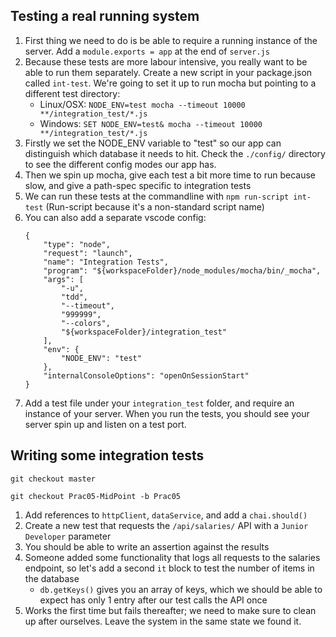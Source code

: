 ## Testing a real running system
1. First thing we need to do is be able to require a running instance of the server. Add a `module.exports = app` at the end of `server.js`
1. Because these tests are more labour intensive, you really want to be able to run them separately. Create a new script in your package.json called `int-test`. We're going to set it up to run mocha but pointing to a different test directory:
    - Linux/OSX: `NODE_ENV=test mocha --timeout 10000 **/integration_test/*.js`
    - Windows: `SET NODE_ENV=test& mocha --timeout 10000 **/integration_test/*.js`
1. Firstly we set the NODE_ENV variable to "test" so our app can distinguish which database it needs to hit. Check the `./config/` directory to see the different config modes our app has.
1. Then we spin up mocha, give each test a bit more time to run because slow, and give a path-spec specific to integration tests
1. We can run these tests at the commandline with `npm run-script int-test` (Run-script because it's a non-standard script name)
1. You can also add a separate vscode config:
    ```
    {
        "type": "node",
        "request": "launch",
        "name": "Integration Tests",
        "program": "${workspaceFolder}/node_modules/mocha/bin/_mocha",
        "args": [
            "-u",
            "tdd",
            "--timeout",
            "999999",
            "--colors",
            "${workspaceFolder}/integration_test"
        ],
        "env": {
            "NODE_ENV": "test"
        },
        "internalConsoleOptions": "openOnSessionStart"
    }
    ```
1. Add a test file under your `integration_test` folder, and require an instance of your server. When you run the tests, you should see your server spin up and listen on a test port.

## Writing some integration tests
`git checkout master`

`git checkout Prac05-MidPoint -b Prac05`

1. Add references to `httpClient`, `dataService`, and add a `chai.should()`
1. Create a new test that requests the `/api/salaries/` API with a `Junior Developer` parameter
1. You should be able to write an assertion against the results
1. Someone added some functionality that logs all requests to the salaries endpoint, so let's add a second `it` block to test the number of items in the database
    - `db.getKeys()` gives you an array of keys, which we should be able to expect has only 1 entry after our test calls the API once
1. Works the first time but fails thereafter; we need to make sure to clean up after ourselves. Leave the system in the same state we found it.